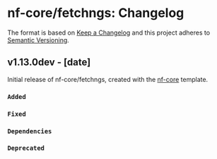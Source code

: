 # nf-core/fetchngs: Changelog

The format is based on [Keep a Changelog](https://keepachangelog.com/en/1.0.0/)
and this project adheres to [Semantic Versioning](https://semver.org/spec/v2.0.0.html).

## v1.13.0dev - [date]

Initial release of nf-core/fetchngs, created with the [nf-core](https://nf-co.re/) template.

### `Added`

### `Fixed`

### `Dependencies`

### `Deprecated`
